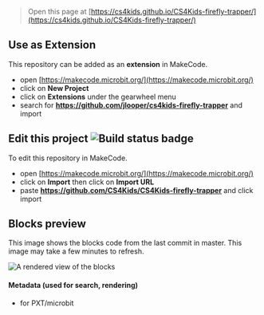 
> Open this page at [https://cs4kids.github.io/CS4Kids-firefly-trapper/](https://cs4kids.github.io/CS4Kids-firefly-trapper/)

## Use as Extension

This repository can be added as an **extension** in MakeCode.

* open [https://makecode.microbit.org/](https://makecode.microbit.org/)
* click on **New Project**
* click on **Extensions** under the gearwheel menu
* search for **https://github.com/jlooper/cs4kids-firefly-trapper** and import

## Edit this project ![Build status badge](https://github.com/CS4Kids/CS4Kids-firefly-trapper/workflows/MakeCode/badge.svg)

To edit this repository in MakeCode.

* open [https://makecode.microbit.org/](https://makecode.microbit.org/)
* click on **Import** then click on **Import URL**
* paste **https://github.com/CS4Kids/CS4Kids-firefly-trapper** and click import

## Blocks preview

This image shows the blocks code from the last commit in master.
This image may take a few minutes to refresh.

![A rendered view of the blocks](https://github.com/CS4Kids/CS4Kids-firefly-trapper/raw/master/.github/makecode/blocks.png)

#### Metadata (used for search, rendering)

* for PXT/microbit
<script src="https://makecode.com/gh-pages-embed.js"></script><script>makeCodeRender("{{ site.makecode.home_url }}", "{{ site.github.owner_name }}/{{ site.github.repository_name }}");</script>
